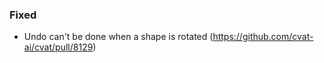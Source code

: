 ### Fixed

- Undo can't be done when a shape is rotated
  (<https://github.com/cvat-ai/cvat/pull/8129>)
